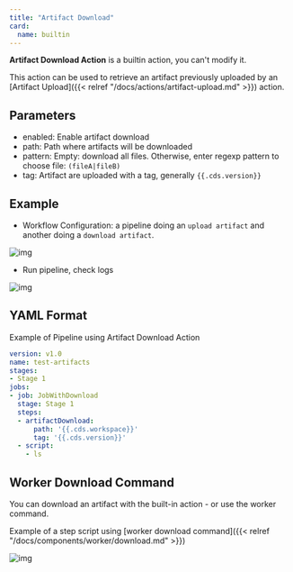 ```yaml
---
title: "Artifact Download"
card: 
  name: builtin
---
```



**Artifact Download Action** is a builtin action, you can't modify it.

This action can be used to retrieve an artifact previously uploaded by an [Artifact Upload]({{< relref "/docs/actions/artifact-upload.md" >}}) action.

## Parameters
* enabled: Enable artifact download
* path: Path where artifacts will be downloaded
* pattern: Empty: download all files. Otherwise, enter regexp pattern to choose file: `(fileA|fileB)`
* tag: Artifact are uploaded with a tag, generally `{{.cds.version}}`

## Example

* Workflow Configuration: a pipeline doing an `upload artifact` and another doing a `download artifact`.

![img](../images/artifact-download-workflow.png)

* Run pipeline, check logs

![img](../images/artifact-download-logs.png)

## YAML Format

Example of Pipeline using Artifact Download Action

```yml
version: v1.0
name: test-artifacts
stages:
- Stage 1
jobs:
- job: JobWithDownload
  stage: Stage 1
  steps:
  - artifactDownload:
      path: '{{.cds.workspace}}'
      tag: '{{.cds.version}}'
  - script:
    - ls
```

## Worker Download Command

You can download an artifact with the built-in action - or use the worker command.

Example of a step script using [worker download command]({{< relref "/docs/components/worker/download.md" >}})

![img](../images/artifact-worker-download.png)
